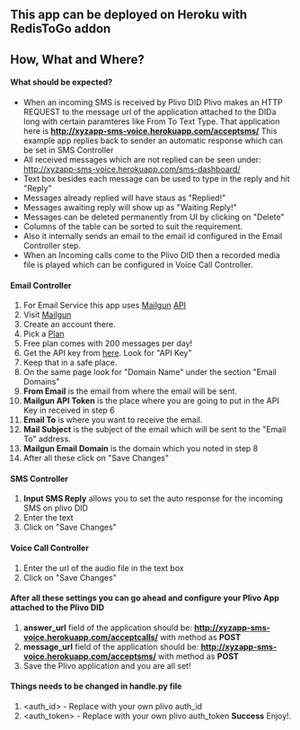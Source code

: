 ## This app can be deployed on Heroku with RedisToGo addon


## How, What and Where?


#### What should be expected?

*   When an incoming SMS is received by Plivo DID Plivo makes an HTTP REQUEST to the message url of the application attached to the DIDa long with certain paramteres like From To Text Type. That application here is **http://xyzapp-sms-voice.herokuapp.com/acceptsms/**  This example app replies back to sender an automatic response which can be set in SMS Controller
*   All received messages which are not replied can be seen under: http://xyzapp-sms-voice.herokuapp.com/sms-dashboard/
*   Text box besides each message can be used to type in the reply and hit "Reply"
*   Messages already replied will have staus as "Replied!"
*   Messages awaiting reply will show up as "Waiting Reply!"
*   Messages can be deleted permanently from UI by clicking on "Delete"
*   Columns of the table can be sorted to suit the requirement.
*   Also it internally sends an email to the email id configured in the Email Controller step.
*   When an Incoming calls come to the Plivo DID then a recorded media file is played which can be configured in Voice Call Controller.        

#### Email Controller

1.  For Email Service this app uses [Mailgun](http://www.mailgun.com/) [API](http://documentation.mailgun.com/)
2.  Visit [Mailgun](http://www.mailgun.com/)
3.  Create an account there.
4.  Pick a [Plan](http://www.mailgun.com/pricing)
5.  Free plan comes with 200 messages per day!
6.  Get the API key from [here](https://mailgun.com/cp). Look for "API Key"
7.  Keep that in a safe place.
8.  On the same page look for "Domain Name" under the section "Email Domains"
9.  **From Email** is the email from where the email will be sent.
10.  **Mailgun API Token** is the place where you are going to put in the API Key in received in step 6
11.  **Email To** is where you want to receive the email.
12.  **Mail Subject** is the subject of the email which will be sent to the "Email To" address.
13.  **Mailgun Email Domain** is the domain which you noted in step 8
14.  After all these click on "Save Changes"

#### SMS Controller

1.  **Input SMS Reply** allows you to set the auto response for the incoming SMS on plivo DID
2.  Enter the text
3.  Click on "Save Changes"

#### Voice Call Controller

1.  Enter the url of the audio file in the text box
2.  Click on "Save Changes"

#### After all these settings you can go ahead and configure your Plivo App attached to the Plivo DID

1.  **answer_url** field of the application should be: **http://xyzapp-sms-voice.herokuapp.com/acceptcalls/** with method as **POST**
2.  **message_url** field of the application should be: **http://xyzapp-sms-voice.herokuapp.com/acceptsms/** with method as **POST**
3.  Save the Plivo application and you are all set!

#### Things needs to be changed in handle.py file

1. <auth_id> - Replace with your own plivo auth_id
2. <auth_token> - Replace with your own plivo auth_token
**Success** Enjoy!.
